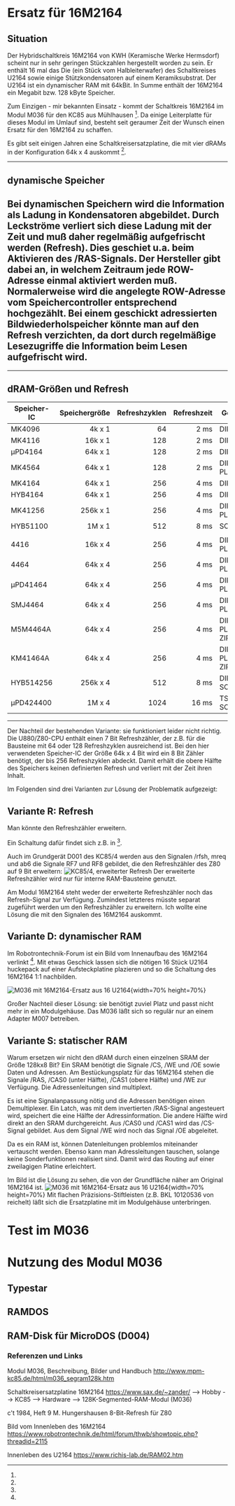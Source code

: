 # Ersatz für 16M2164

## Situation
Der Hybridschaltkreis 16M2164 von KWH (Keramische Werke Hermsdorf) scheint nur in sehr geringen Stückzahlen hergestellt worden zu sein. Er enthält 16 mal das Die (ein Stück vom Halbleiterwafer) des Schaltkreises U2164 sowie einige Stützkondensatoren auf einem Keramiksubstrat.
Der U2164 ist ein dynamischer RAM mit 64kBit.
In Summe enthält der 16M2164 ein Megabit bzw. 128 kByte Speicher.

Zum Einzigen - mir bekannten Einsatz - kommt der Schaltkreis 16M2164 im Modul M036 für den KC85 aus Mühlhausen [^1]. 
Da einige Leiterplatte für dieses Modul im Umlauf sind, besteht seit geraumer Zeit der Wunsch einen Ersatz für den 16M2164 zu schaffen.

Es gibt seit einigen Jahren eine Schaltkreisersatzplatine, die mit vier dRAMs in der Konfiguration 64k x 4 auskommt [^2].

---
## dynamische Speicher

Bei dynamischen Speichern wird die Information als Ladung in Kondensatoren abgebildet. Durch Leckströme verliert sich diese Ladung mit der Zeit und muß daher regelmäßig aufgefrischt werden (Refresh). Dies geschiet u.a. beim Aktivieren des /RAS-Signals. Der Hersteller gibt dabei an, in welchem Zeitraum jede ROW-Adresse einmal aktiviert werden muß. Normalerweise wird die angelegte ROW-Adresse vom Speichercontroller entsprechend hochgezählt. Bei einem geschickt adressierten Bildwiederholspeicher könnte man auf den Refresh verzichten, da dort durch regelmäßige Lesezugriffe die Information beim Lesen aufgefrischt wird.
---

---
## dRAM-Größen und Refresh

Speicher-IC | Speichergröße | Refreshzyklen | Refreshzeit | Gehäuse
----------- | ------------: | ------------: | ----------: | -------
MK4096      |   4k x 1      |   64          |  2 ms       | DIP16
MK4116      |  16k x 1      |  128          |  2 ms       | DIP16
µPD4164     |  64k x 1      |  128          |  2 ms       | DIP16
MK4564      |  64k x 1      |  128          |  2 ms       | DIP16, PLCC18
MK4164      |  64k x 1      |  256          |  4 ms       | DIP16
HYB4164     |  64k x 1      |  256          |  4 ms       | DIP16
MK41256     | 256k x 1      |  256          |  4 ms       | DIP16, PLCC18
HYB51100    |   1M x 1      |  512          |  8 ms       | SOJ26/20
            |               |               |             | 
4416        |  16k x 4      |  256          |  4 ms       | DIP18, PLCC18
4464        |  64k x 4      |  256          |  4 ms       | DIP18, PLCC18
µPD41464    |  64k x 4      |  256          |  4 ms       | DIP18, PLCC18
SMJ4464     |  64k x 4      |  256          |  4 ms       | DIP18, PLCC18
M5M4464A    |  64k x 4      |  256          |  4 ms       | DIP18, PLCC18, ZIP20
KM41464A    |  64k x 4      |  256          |  4 ms       | DIP18, PLCC18, ZIP20
HYB514256   | 256k x 4      |  512          |  8 ms       | DIP20, SOJ26/20
µPD424400   |   1M x 4      | 1024          | 16 ms       | TSOP26, SOJ26/20

---

Der Nachteil der bestehenden Variante: sie funktioniert leider nicht richtig.
Die U880/Z80-CPU enthält einen 7 Bit Refreshzähler, der z.B. für die Bausteine mit 64 oder 128 Refreshzyklen ausreichend ist.
Bei den hier verwendeten Speicher-IC der Größe 64k x 4 Bit wird ein 8 Bit Zähler benötigt, der bis 256 Refreshzyklen abdeckt.
Damit erhält die obere Hälfte des Speichers keinen definierten Refresh und verliert mit der Zeit ihren Inhalt.

Im Folgenden sind drei Varianten zur Lösung der Problematik aufgezeigt:

## Variante R: Refresh
Man könnte den Refreshzähler erweitern. 

Ein Schaltung dafür findet sich z.B. in [^3].

Auch im Grundgerät D001 des KC85/4 werden aus den Signalen /rfsh, mreq und ab6 die Signale RF7 und RF8 gebildet, die den Refreshzähler des Z80 auf 9 Bit erweitern:
![KC85/4, erweiterter Refresh](Bilder/KC85_RF7_RF8.jpg)
Der erweiterte Refreshzähler wird nur für interne RAM-Bausteine genutzt.

Am Modul 16M2164 steht weder der erweiterte Refreshzähler noch das Refresh-Signal zur Verfügung.
Zumindest letzteres müsste separat zugeführt werden um den Refreshzähler zu erweitern.
Ich wollte eine Lösung die mit den Signalen des 16M2164 auskommt.

## Variante D: dynamischer RAM
Im Robotrontechnik-Forum ist ein Bild vom Innenaufbau des 16M2164 verlinkt [^4]. Mit etwas Geschick lassen sich die nötigen 16 Stück U2164 huckepack auf einer Aufsteckplatine plazieren und so die Schaltung des 16M2164 1:1 nachbilden.

![M036 mit 16M2164-Ersatz aus 16 U2164](Bilder/M036_mit_dRAM.jpg){width=70% height=70%}

Großer Nachteil dieser Lösung: sie benötigt zuviel Platz und passt nicht mehr in ein Modulgehäuse.
Das M036 läßt sich so regulär nur an einem Adapter M007 betreiben.


## Variante S: statischer RAM
Warum ersetzen wir nicht den dRAM durch einen einzelnen SRAM der Größe 128kx8 Bit?
Ein SRAM benötigt die Signale /CS, /WE und /OE sowie Daten und Adressen.
Am Bestückungsplatz für das 16M2164 stehen die Signale /RAS, /CAS0 (unter Hälfte), /CAS1 (obere Hälfte) und /WE zur Verfügung. Die Adressenleitungen sind multiplext.

Es ist eine Signalanpassung nötig und die Adressen benötigen einen Demultiplexer.
Ein Latch, was mit dem invertierten /RAS-Signal angesteuert wird, speichert die eine Hälfte der Adressinformation. Die andere Hälfte wird direkt an den SRAM durchgereicht. Aus /CAS0 und /CAS1 wird das /CS-Signal gebildet. Aus dem Signal /WE wird noch das Signal /OE abgeleitet.

Da es ein RAM ist, können Datenleitungen problemlos miteinander vertauscht werden. Ebenso kann man Adressleitungen tauschen, solange keine Sonderfunktionen realisiert sind.
Damit wird das Routing auf einer zweilagigen Platine erleichtert.

Im Bild ist die Lösung zu sehen, die von der Grundfläche näher am Original 16M2164 ist.
![M036 mit 16M2164-Ersatz aus 16 U2164](Bilder/M036_mit_SRAM.jpg){width=70% height=70%}
Mit flachen Präzisions-Stiftleisten (z.B. BKL 10120536 von reichelt) läßt sich die Ersatzplatine mit im Modulgehäuse unterbringen.

# Test im M036 #

# Nutzung des Modul M036 #

## Typestar ##

## RAMDOS ##

## RAM-Disk für MicroDOS (D004) ##

### Referenzen und Links
[^1]:
Modul M036, Beschreibung, Bilder und Handbuch
http://www.mpm-kc85.de/html/m036_segram128k.htm

[^2]:
Schaltkreisersatzplatine 16M2164
https://www.sax.de/~zander/ --> Hobby --> KC85 --> Hardware --> 128K-Segmented-RAM-Modul (M036)

[^3]:
c't 1984, Heft 9 
M. Hungershausen
8-Bit-Refresh für Z80

[^4]:
Bild vom Innenleben des 16M2164
https://www.robotrontechnik.de/html/forum/thwb/showtopic.php?threadid=2115

Innenleben des U2164
https://www.richis-lab.de/RAM02.htm
